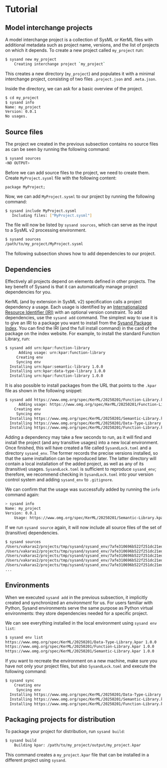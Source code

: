 # Tutorial

## Model interchange projects

A model interchange project is a collection of SysML or KerML files with
additional metadata such as project name, versions, and the list of projects on
which it depends. To create a new project called `my_project` run:

```bash
$ sysand new my_project
    Creating interchange project `my_project`
```

This creates a new directory (`my_project`) and populates it with a minimal
interchange project, consisting of two files `.project.json` and `.meta.json`.

Inside the directory, we can ask for a basic overview of the project.

```bash
$ cd my_project
$ sysand info
Name: my_project
Version: 0.0.1
No usages.
```

## Source files

The project we created in the previous subsection contains no source files as
can be seen by running the following command:

```bash
$ sysand sources
<NO OUTPUT>
```

Before we can add source files to the project, we need to create them. Create
`MyProject.sysml` file with the following content:

```sysml
package MyProject;
```

Now, we can add `MyProject.sysml` to our project by running the following
command:

```bash
$ sysand include MyProject.sysml
   Including files: ["MyProject.sysml"]
```

The file will now be listed by `sysand sources`, which can serve as the input
to a SysML v2 processing environment.

```bash
$ sysand sources
/path/to/my_project/MyProject.sysml
```

The following subsection shows how to add dependencies to our project.

## Dependencies

Effectively all projects depend on elements defined in other projects. The key
benefit of Sysand is that it can automatically manage project dependencies for
you.

KerML (and by extension in SysML v2) specification calls a project dependency a
usage. Each usage is identified by an [Internationalized Resource Identifier
(IRI)](https://en.wikipedia.org/wiki/Internationalized_Resource_Identifier) with
an optional version constraint. To add dependencies, use the `sysand add`
command. The simplest way to use it is to give an IRI to a package you want to
install from the [Sysand Package Index](https://sysand.org). You can find the
IRI (and the full install command) in the card of the package on the index
website. For example, to install the standard Function Library, run:

```bash
$ sysand add urn:kpar:function-library
      Adding usage: urn:kpar:function-library
     Creating env
     Syncing env
  Installing urn:kpar:semantic-library 1.0.0
  Installing urn:kpar:data-type-library 1.0.0
  Installing urn:kpar:function-library 1.0.0
```

It is also possible to install packages from the URL that points to the `.kpar`
file as shown in the following snippet:

```bash
$ sysand add https://www.omg.org/spec/KerML/20250201/Function-Library.kpar
      Adding usage: https://www.omg.org/spec/KerML/20250201/Function-Library.kpar
    Creating env
     Syncing env
  Installing https://www.omg.org/spec/KerML/20250201/Semantic-Library.kpar 1.0.0
  Installing https://www.omg.org/spec/KerML/20250201/Data-Type-Library.kpar 1.0.0
  Installing https://www.omg.org/spec/KerML/20250201/Function-Library.kpar 1.0.0
```

Adding a dependency may take a few seconds to run, as it will find and install
the project (and any transitive usages) into a new local environment. Once
finished, this will have created a file called `SysandLock.toml` and a directory
`sysand_env`. The former records the precise versions installed, so that the
same installation can be reproduced later. The latter directory will contain a
local installation of the added project, as well as any of its (transitive)
usages. `SysandLock.toml` is sufficient to reproduce `sysand_env`; therefore, we
recommend checking in `SysandLock.toml` into your version control system and
adding `sysand_env` to `.gitignore`.

We can confirm that the usage was successfully added by running the `info`
command again:

```bash
> sysand info
Name: my_project
Version: 0.0.1
    Usage: https://www.omg.org/spec/KerML/20250201/Semantic-Library.kpar
```

If we run `sysand source` again, it will now include all source files of the
set of (transitive) dependencies.

```bash
$ sysand sources
/Users/vakaras2/projects/tmp/sysand/sysand_env/7afe310696b522f251dc21ed6086ac4b50a663969fd1a49aa0aa2103d2a674ad/1.0.0.kpar/Metaobjects.kerml
/Users/vakaras2/projects/tmp/sysand/sysand_env/7afe310696b522f251dc21ed6086ac4b50a663969fd1a49aa0aa2103d2a674ad/1.0.0.kpar/Performances.kerml
/Users/vakaras2/projects/tmp/sysand/sysand_env/7afe310696b522f251dc21ed6086ac4b50a663969fd1a49aa0aa2103d2a674ad/1.0.0.kpar/Links.kerml
/Users/vakaras2/projects/tmp/sysand/sysand_env/7afe310696b522f251dc21ed6086ac4b50a663969fd1a49aa0aa2103d2a674ad/1.0.0.kpar/SpatialFrames.kerml
/Users/vakaras2/projects/tmp/sysand/sysand_env/7afe310696b522f251dc21ed6086ac4b50a663969fd1a49aa0aa2103d2a674ad/1.0.0.kpar/Clocks.kerml
...
```

## Environments

When we executed `sysand add` in the previous subsection, it implicitly created
and synchronized an *environment* for us. For users familiar with Python, Sysand
environments serve the same purpose as Python virtual environments: they store
dependencies needed for a specific project.

We can see everything installed in the local environment using `sysand env
list`:

```bash
$ sysand env list
https://www.omg.org/spec/KerML/20250201/Data-Type-Library.kpar 1.0.0
https://www.omg.org/spec/KerML/20250201/Function-Library.kpar 1.0.0
https://www.omg.org/spec/KerML/20250201/Semantic-Library.kpar 1.0.0
```

If you want to recreate the environment on a new machine, make sure you have not
only your project files, but also `SysandLock.toml` and execute the following
command:

```bash
$ sysand sync
    Creating env
     Syncing env
  Installing https://www.omg.org/spec/KerML/20250201/Data-Type-Library.kpar 1.0.0
  Installing https://www.omg.org/spec/KerML/20250201/Semantic-Library.kpar 1.0.0
  Installing https://www.omg.org/spec/KerML/20250201/Function-Library.kpar 1.0.0
```

## Packaging projects for distribution

To package your project for distribution, run `sysand build`:

```bash
$ sysand build
    Building kpar: /path/to/my_project/output/my_project.kpar
```

This command creates a `my_project.kpar` file that can be installed in a
different project using `sysand`.
